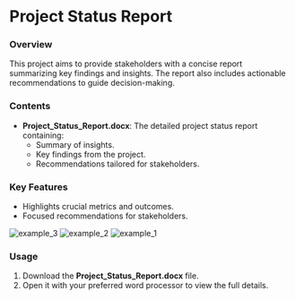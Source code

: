 # Project Status Report

### **Overview**
This project aims to provide stakeholders with a concise report summarizing key findings and insights. The report also includes actionable recommendations to guide decision-making.

### **Contents**
- **Project_Status_Report.docx**: The detailed project status report containing:
  - Summary of insights.
  - Key findings from the project.
  - Recommendations tailored for stakeholders.

### **Key Features**
- Highlights crucial metrics and outcomes.
- Focused recommendations for stakeholders.

![example_3](https://github.com/user-attachments/assets/c5c254c2-4d4b-462d-a71b-02bec7ac5617)
![example_2](https://github.com/user-attachments/assets/93782a38-8837-4798-88fd-4fd41b45bbde)
![example_1](https://github.com/user-attachments/assets/9bb6c5a3-53da-4212-8586-0ed345b951d2)


### **Usage**
1. Download the **Project_Status_Report.docx** file.
2. Open it with your preferred word processor to view the full details.
